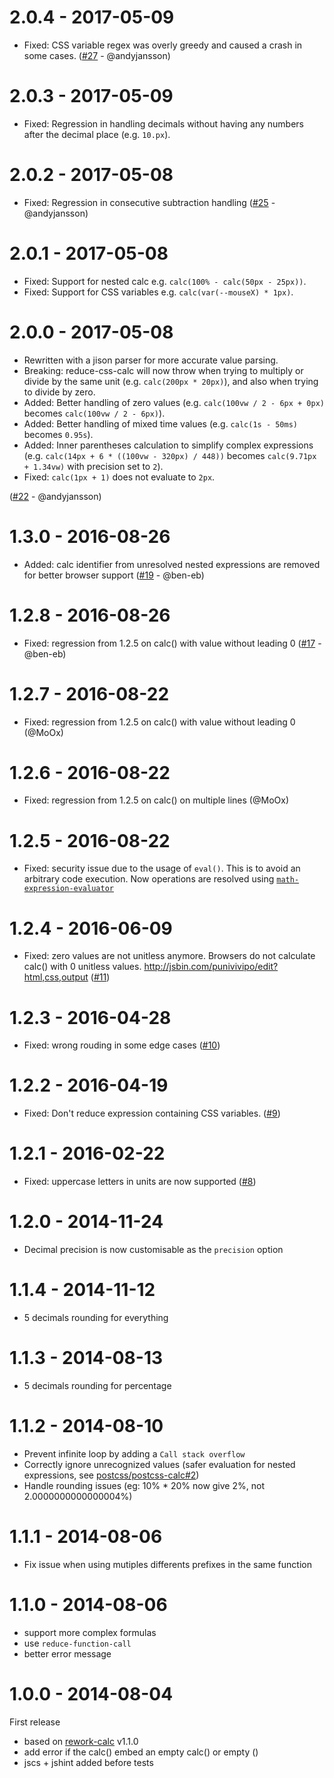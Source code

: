 # 2.0.4 - 2017-05-09

- Fixed: CSS variable regex was overly greedy and caused a crash in some
  cases. ([#27](https://github.com/MoOx/reduce-css-calc/pull/27) - @andyjansson)

# 2.0.3 - 2017-05-09

- Fixed: Regression in handling decimals without having any numbers after
  the decimal place (e.g. `10.px`).

# 2.0.2 - 2017-05-08

- Fixed: Regression in consecutive subtraction handling
  ([#25](https://github.com/MoOx/reduce-css-calc/pull/25) - @andyjansson)

# 2.0.1 - 2017-05-08

- Fixed: Support for nested calc e.g. `calc(100% - calc(50px - 25px))`.
- Fixed: Support for CSS variables e.g. `calc(var(--mouseX) * 1px)`.

# 2.0.0 - 2017-05-08

- Rewritten with a jison parser for more accurate value parsing.
- Breaking: reduce-css-calc will now throw when trying to multiply or divide
  by the same unit (e.g. `calc(200px * 20px)`), and also when trying to divide
  by zero.
- Added: Better handling of zero values (e.g. `calc(100vw / 2 - 6px + 0px)`
  becomes `calc(100vw / 2 - 6px)`).
- Added: Better handling of mixed time values (e.g. `calc(1s - 50ms)`
  becomes `0.95s`).
- Added: Inner parentheses calculation to simplify complex expressions (e.g.
  `calc(14px + 6 * ((100vw - 320px) / 448))` becomes `calc(9.71px + 1.34vw)`
  with precision set to `2`).
- Fixed: `calc(1px + 1)` does not evaluate to `2px`.

([#22](https://github.com/MoOx/reduce-css-calc/pull/22) - @andyjansson)

# 1.3.0 - 2016-08-26

- Added: calc identifier from unresolved nested expressions are removed for
  better browser support
  ([#19](https://github.com/MoOx/reduce-css-calc/pull/19) - @ben-eb)

# 1.2.8 - 2016-08-26

- Fixed: regression from 1.2.5 on calc() with value without leading 0
  ([#17](https://github.com/MoOx/reduce-css-calc/pull/17) - @ben-eb)

# 1.2.7 - 2016-08-22

- Fixed: regression from 1.2.5 on calc() with value without leading 0
  (@MoOx)

# 1.2.6 - 2016-08-22

- Fixed: regression from 1.2.5 on calc() on multiple lines
  (@MoOx)

# 1.2.5 - 2016-08-22

- Fixed: security issue due to the usage of ``eval()``.
  This is to avoid an arbitrary code execution.
  Now operations are resolved using
  [``math-expression-evaluator``](https://github.com/redhivesoftware/math-expression-evaluator)

# 1.2.4 - 2016-06-09

- Fixed: zero values are not unitless anymore.
  Browsers do not calculate calc() with 0 unitless values.
  http://jsbin.com/punivivipo/edit?html,css,output
  ([#11](https://github.com/MoOx/reduce-css-calc/pull/11)) 

# 1.2.3 - 2016-04-28

- Fixed: wrong rouding in some edge cases
  ([#10](https://github.com/MoOx/reduce-css-calc/pull/10))

# 1.2.2 - 2016-04-19

- Fixed: Don't reduce expression containing CSS variables.
  ([#9](https://github.com/MoOx/reduce-css-calc/pull/9))

# 1.2.1 - 2016-02-22

- Fixed: uppercase letters in units are now supported
  ([#8](https://github.com/MoOx/reduce-css-calc/pull/8))

# 1.2.0 - 2014-11-24

- Decimal precision is now customisable as the `precision` option

# 1.1.4 - 2014-11-12

- 5 decimals rounding for everything

# 1.1.3 - 2014-08-13

- 5 decimals rounding for percentage

# 1.1.2 - 2014-08-10

- Prevent infinite loop by adding a `Call stack overflow`
- Correctly ignore unrecognized values (safer evaluation for nested expressions,
  see [postcss/postcss-calc#2](https://github.com/postcss/postcss-calc/issues/2))
- Handle rounding issues (eg: 10% * 20% now give 2%, not 2.0000000000000004%)

# 1.1.1 - 2014-08-06

- Fix issue when using mutiples differents prefixes in the same function

# 1.1.0 - 2014-08-06

- support more complex formulas
- use `reduce-function-call`
- better error message


# 1.0.0 - 2014-08-04

First release

- based on [rework-calc](https://github.com/reworkcss/rework-calc) v1.1.0
- add error if the calc() embed an empty calc() or empty ()
- jscs + jshint added before tests
